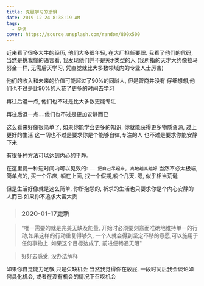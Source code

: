 ```yaml
---
title: 克服学习的恐惧
date: 2019-12-24 8:38:19 AM
tags:
  - 杂谈
cover: https://source.unsplash.com/random/800x500
---
```


近来看了很多大牛的经历, 他们大多很年轻, 在大厂担任要职.
我看了他们的代码, 当然是挑我懂的语言看, 我发现他们并不是`天才`类型的人
(我所指的天才大约像拉马努金一样, 无需后天学习, 凭直觉就比大多数领域内的专业人士厉害)

他们的收入和未来的价值可能超过了90%的同龄人, 但是智商并没有
仔细想想,他们也不过是比90%的人花了更多的时间去学习

再往后退一点, 他们也不过是比大多数更能专注

再往后退一点….他们也不过是更加安静而已

这么看来好像很简单了, 如果你能学会更多的知识, 你就能获得更多物质资源, 过上更好的生活
这一切也不过是要求你是个能够自律,专注的人
也不过是要求你能安静下来.

有很多种方法可以达到内心的平静.


在这里提一种短时间内可以见效的:
  `—— 把自己吊起来, 离地越高越好`
当然不必太极端, 简单点的, 买一个吊床, 躺在上面, 找一个假期,躺个几天.
嗯, 似乎相当荒诞

但是生活好像就是这么简单, 
你所抱怨的, 祈求的生活也只要求你是个内心安静的人而已
如果你不追求大富大贵

> ### 2020-01-17更新

> "唯一需要的就是完美无缺及能量, 开始时必须要刻意而准确地维持单一的行动,如果这样的行动重复得够久, 一个人就会得到坚定不移的意愿,可以施用于任何事物上. 如果这个目标达成了, 前进便畅通无阻"

> 好好去感受, 没办法解释

如果你自觉能力足够,只是欠缺机会
当然我觉得你在放屁,
一段时间后我会谈论如何具化机会,
或者在没有机会的情况下召唤机会